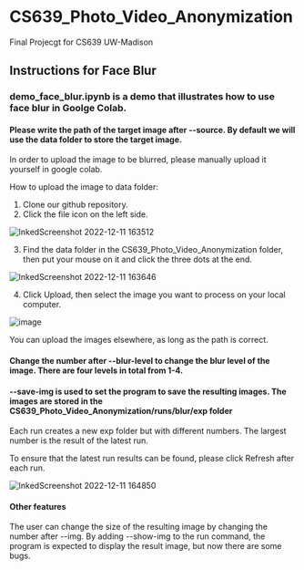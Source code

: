 # CS639_Photo_Video_Anonymization
Final Projecgt for CS639 UW-Madison

## Instructions for Face Blur

### demo_face_blur.ipynb is a demo that illustrates how to use face blur in Goolge Colab.

#### Please write the path of the target image after --source. By default we will use the data folder to store the target image. 

In order to upload the image to be blurred, please manually upload it yourself in google colab. 

How to upload the image to data folder:
1. Clone our github repository.
2. Click the file icon on the left side.

![InkedScreenshot 2022-12-11 163512](https://user-images.githubusercontent.com/94937314/206932922-ec09b7db-8e9c-4053-adaa-66a20798d37b.jpg)

3. Find the data folder in the CS639_Photo_Video_Anonymization folder, then put your mouse on it and click the three dots at the end.

![InkedScreenshot 2022-12-11 163646](https://user-images.githubusercontent.com/94937314/206932970-e6493368-c6de-4353-a365-64fdcf3680e9.jpg)

4. Click Upload, then select the image you want to process on your local computer.

![image](https://user-images.githubusercontent.com/94937314/206933026-ebcf6a5e-ce09-45fa-a9f4-c50deff45a73.png)

You can upload the images elsewhere, as long as the path is correct.


#### Change the number after --blur-level to change the blur level of the image. There are four levels in total from 1-4.


#### --save-img is used to set the program to save the resulting images. The images are stored in the CS639_Photo_Video_Anonymization/runs/blur/exp folder

Each run creates a new exp folder but with different numbers. The largest number is the result of the latest run.

To ensure that the latest run results can be found, please click Refresh after each run. 

![InkedScreenshot 2022-12-11 164850](https://user-images.githubusercontent.com/94937314/206933500-8a5b89a8-9a0f-4a97-9cea-cb7bd238eb65.jpg)


#### Other features 
The user can change the size of the resulting image by changing the number after --img.
By adding --show-img to the run command, the program is expected to display the result image, but now there are some bugs.
